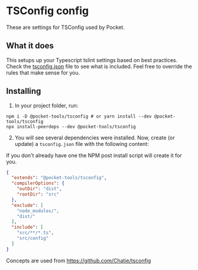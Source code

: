 # TSConfig config

These are settings for TSConfig used by Pocket.

## What it does

This setups up your Typescript tslint settings based on best practices. Check the [tsconfig.json](https://github.com/Pocket/tsconfig/blob/main/tsconfig.json) file to see what is included. Feel free to override the rules that make sense for you.

## Installing

1. In your project folder, run:

```
npm i -D @pocket-tools/tsconfig # or yarn install --dev @pocket-tools/tsconfig
npx install-peerdeps --dev @pocket-tools/tsconfig
```

2. You will see several dependencies were installed. Now, create (or update) a `tsconfig.json` file with the following content:

If you don't already have one the NPM post install script will create it for you.
```json
{
  "extends": "@pocket-tools/tsconfig",
  "compilerOptions": {
    "outDir": "dist",
    "rootDir": "src"
  },
  "exclude": [
    "node_modules/",
    "dist/"
  ],
  "include": [
    "src/**/*.ts",
    "src/config"
  ]
}
```

Concepts are used from https://github.com/Chatie/tsconfig